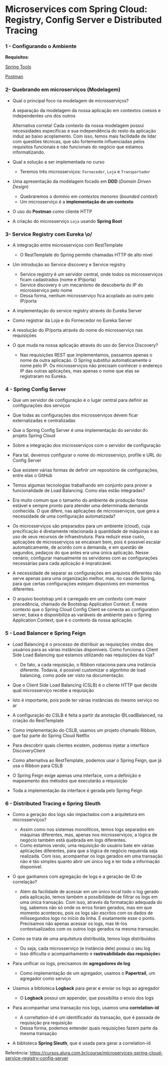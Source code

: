 # Microservices com Spring Cloud: Registry, Config Server e Distributed Tracing

### 1 - Configurando o Ambiente

**Requisitos**:

[Spring Tools](https://spring.io/tools)

[Postman](https://www.postman.com/downloads/)

### 2- Quebrando em microserviços (Modelagem)

- Qual o principal foco na modelagem de microsserviços?

    A separação da modelagem da nossa aplicação em contextos coesos e independentes uns dos outros

    Alternativa correta! Cada contexto da nossa modelagem possui necessidades específicas e sua independência do resto da aplicação induz ao baixo acoplamento. Com isso, temos mais facilidade de lidar com questões técnicas, que são fortemente influenciadas pelos requisitos funcionais e não funcionais do negócio que estamos informatizando.

- Qual a solução a ser implementada no curso
    - Teremos três microsserviços: `Fornecedor`, `Loja` e `Transportador`
- Uma apresentação da modelagem focado em **DDD** (*Domain Driven Design*)
    - Quebraremos o domínio em *contextos menores* (*bounded context*)
    - Um microsserviço é a **implementação de um contexto**
- O uso do **Postman** como cliente HTTP
- A criação do microsserviço `Loja` usando **Spring Boot**

### 3- Service Registry com Eureka \o/

- A integração entre microsserviços com RestTemplate
    - O RestTemplate do Spring permite chamadas HTTP de alto nível
- Um introdução ao Service discovery e Service registry
    - Service registry é um servidor central, onde todos os microsserviços ficam cadastrados (nome e IP/porta)
    - Service discovery é um mecanismo de descoberta do IP do microsserviço pelo nome
    - Dessa forma, nenhum microsserviço fica acoplado ao outro pelo IP/porta

- A implementação do service registry através do Eureka Server
- Como registrar da Loja e do Fornecedor no Eureka Server
- A resolução do IP/porta através do nome do microsserviço nas requisições

- O que muda na nossa aplicação através do uso do Service Discovery?
    - Nas requisições REST que implementamos, passamos apenas o nome da outra aplicação. O Spring substitui automaticamente o nome pelo IP. Os microsserviços não         precisam conhecer o endereço IP das outras aplicações, mas apenas o nome que elas se registraram no Eureka.

### 4 - Spring Config Server

- Que um servidor de configuração é o lugar central para definir as configurações dos serviços
- Que todas as configurações dos microsserviços devem ficar externalizadas e centralizadas
- Que o Spring Config Server é uma implementação do servidor do projeto Spring Cloud
- Sobre a integração dos microsserviços com o servidor de configuração
- Para tal, devemos configurar o nome do microsserviço, profile e URL do Config Server
- Que existem várias formas de definir um repositório de configurações, entre elas o GitHub

- Temos algumas tecnologias trabalhando em conjunto para prover a funcionalidade de Load Balancing. Como elas estão integradas?

- Era muito comum que o tamanho do ambiente de produção fosse estável e sempre pronto para atender uma determinada demanda conhecida. O que difere, nas aplicações de microsserviços, que gera a necessidade de uma configuração automatizada?

- Os microsserviços são preparados para um ambiente (cloud), cuja precificação é diretamente relacionada à quantidade de máquinas e ao uso de seus recursos de infraestrutura. Para reduzir esse custo, aplicações de microsserviços se encaixam bem, pois é possível escalar automaticamente, de acordo com a demanda, e em questão de segundos, pedaços do que antes era uma única aplicação. Nesse cenário, configurar manualmente os servidores com as configurações necessárias para cada aplicação é impraticável.

- A necessidade de separar as configurações em arquivos diferentes não serve apenas para uma organização melhor, mas, no caso do Spring, para que certas configurações estejam disponíveis em momentos diferentes.

- O arquivo bootstrap.yml é carregado em um contexto com maior precedência, chamado de Bootstrap Application Context. É neste contexto que o Spring Cloud Config Client se conecta ao configuration server, baixa e disponibiliza as variáveis de ambiente para o Spring Application Context, que é o contexto da nossa aplicação.

### 5 - Load Balancer e Spring Feign
    
- Load Balancing é o processo de distribuir as requisições vindas dos usuários para as várias instâncias disponíveis. Como funciona o Client Side Load Balancing que estamos utilizando nas requisições da loja?
    - De fato, a cada requisição, o Ribbon rotaciona para uma instância diferente. Todavia, é possível customizar o algoritmo de load balancing, como pode ser visto na documentação.

- Que o Client Side Load Balancing (CSLB) é o cliente HTTP que decide qual microsserviço recebe a requisição
- Isto é importante, pois pode ter várias instâncias do mesmo serviço no ar
- A configuração do CSLB é feita a partir da anotação @LoadBalanced, na criação do RestTemplate
- Como implementação do CSLB, usamos um projeto chamado Ribbon, que faz parte do Spring Cloud Netflix
- Para descobrir quais clientes existem, podemos injetar a interface DiscoveryClient
- Como alternativa ao RestTemplate, podemos usar o Spring Feign, que já usa o Ribbon para CSLB
- O Spring Feign exige apenas uma interface, com a definição e mapeamento dos métodos que executarão a requisição
- Toda a implementação da interface é gerada pelo Spring Feign


### 6 - Distributed Tracing e Spring Sleuth

- Como a geração dos logs são impactados com a arquitetura em microsserviços?
    - Assim como nos sistemas monolíticos, temos logs separados em máquinas diferentes, mas, apenas nos microsserviços, a lógica de negócio também está quebrada em logs diferentes.
    - Como estamos vendo, uma requisição do usuário bate em várias aplicações diferentes, para que a lógica de negócio requerida seja realizada. Com isso, acompanhar os logs gerados em uma transação não é tão simples quanto abrir um único log e ter toda a informação disponível.

- O que ganhamos com agregação de logs e a geração de ID de correlação?
    - Além da facilidade de acessar em um único local todo o log gerado pela aplicação, temos também a possibilidade de filtrar os logs em uma única transação. Com isso, através da formatação adequada do log, sabemos não só onde os erros foram gerados, mas em que momento aconteceu, pois os logs são escritos com os dados de milissegundos logo no início da linha. É exatamente esse o ponto. Precisamos não apenas acessar os logs, mas tê-los contextualizados com os outros logs gerados na mesma transação.

- Como se trata de uma arquitetura distribuída, temos logs distribuídos
    - Ou seja, cada microsserviço (e instância dele) possui o seu log
    - Isso dificulta o acompanhamento e **rastreabilidade das requisiçõe**s

- Para unificar os logs, precisamos de **agregadores de log**
    - Como implementação de um agregador, usamos o **Papertrail**, um agregador como serviço

- Usamos a biblioteca **Logback** para gerar e enviar os logs ao agregador
    - O **Logback** possui um appender, que possibilita o envio dos logs

- Para acompanhar uma transação nos logs, usamos uma **correlation-id**
    - A correltation-id é um identificador da transação, que é passada de requisição pra requisição
    - Dessa forma, podemos entender quais requisições fazem parte da mesma transação

- A biblioteca **Spring Sleuth**, que é usada para gerar a correlation-id

Referência: https://cursos.alura.com.br/course/microservices-spring-cloud-service-registry-config-server



